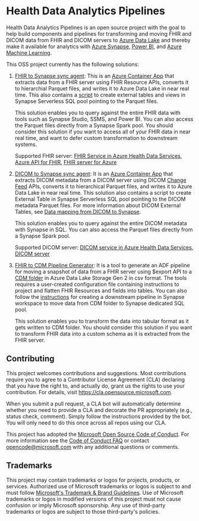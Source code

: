 # Health Data Analytics Pipelines

Health Data Analytics Pipelines is an open source project with the goal to help build components and pipelines for transforming and moving FHIR and DICOM data from FHIR and DICOM servers to [Azure Data Lake](https://azure.microsoft.com/en-us/solutions/data-lake/) and thereby make it available for analytics with [Azure Synapse](https://azure.microsoft.com/en-us/services/synapse-analytics/), [Power BI](https://powerbi.microsoft.com/en-us/), and [Azure Machine Learning](https://azure.microsoft.com/en-us/services/machine-learning/).

This OSS project currently has the following solutions:

1. [FHIR to Synapse sync agent](FhirToDataLake/docs/Deploy-FhirToDatalake.md): This is an [Azure Container App](https://learn.microsoft.com/en-us/azure/container-apps/?ocid=AID3042118) that extracts data from a FHIR server using FHIR Resource APIs, converts it to hierarchial Parquet files, and writes it to Azure Data Lake in near real time. This also contains a [script](FhirToDataLake/scripts/Set-SynapseEnvironment.ps1) to create external tables and views in Synapse Serverless SQL pool pointing to the Parquet files.

    This solution enables you to query against the entire FHIR data with tools such as Synapse Studio, SSMS, and Power BI. You can also access the Parquet files directly from a Synapse Spark pool. You should consider this solution if you want to access all of your FHIR data in near real time, and want to defer custom transformation to downstream systems.
    
    Supported FHIR server: 
    [FHIR Service in Azure Health Data Services](https://learn.microsoft.com/en-us/azure/healthcare-apis/fhir/), [Azure API for FHIR](https://learn.microsoft.com/en-us/azure/healthcare-apis/azure-api-for-fhir/), [FHIR server for Azure](https://github.com/microsoft/fhir-server) 
    
1. [DICOM to Synapse sync agent](FhirToDataLake/docs/Deploy-DicomToDatalake.md): It is an [Azure Container App](https://learn.microsoft.com/en-us/azure/container-apps/?ocid=AID3042118) that extracts DICOM metadata from a DICOM server using DICOM [Change Feed](https://learn.microsoft.com/en-us/azure/healthcare-apis/dicom/dicom-change-feed-overview) APIs, converts it to hierarchical Parquet files, and writes it to Azure Data Lake in near real time. This solution also contains a script to create External Table in Synapse Serverless SQL pool pointing to the DICOM metadata Parquet files. For more information about DICOM External Tables, see [Data mapping from DICOM to Synapse](./DICOM-Data-Mapping.md).

    This solution enables you to query against the entire DICOM metadata with Synapse in SQL. You can also access the Parquet files directly from a Synapse Spark pool. 
    
    Supported DICOM server:
    [DICOM service in Azure Health Data Services](https://learn.microsoft.com/en-us/azure/healthcare-apis/dicom/), [DICOM server](https://github.com/microsoft/dicom-server) 

1. [FHIR to CDM Pipeline Generator](FhirToCdm/docs/fhir-to-cdm.md): It is a tool to generate an ADF pipeline for moving a snapshot of data from a FHIR server using $export API to a [CDM folder](https://docs.microsoft.com/en-us/common-data-model/data-lake) in Azure Data Lake Storage Gen 2 in csv format. The tools requires a user-created configuration file containing instructions to project and flatten FHIR Resources and fields into tables. You can also follow the [instructions](FhirToCdm/docs/cdm-to-synapse.md) for creating a downstream pipeline in Synapse workspace to move data from CDM folder to Synapse dedicated SQL pool.

    This solution enables you to transform the data into tabular format as it gets written to CDM folder. You should consider this solution if you want to transform FHIR data into a custom schema as it is extracted from the FHIR server.

## Contributing

This project welcomes contributions and suggestions.  Most contributions require you to agree to a
Contributor License Agreement (CLA) declaring that you have the right to, and actually do, grant us
the rights to use your contribution. For details, visit https://cla.opensource.microsoft.com.

When you submit a pull request, a CLA bot will automatically determine whether you need to provide
a CLA and decorate the PR appropriately (e.g., status check, comment). Simply follow the instructions
provided by the bot. You will only need to do this once across all repos using our CLA.

This project has adopted the [Microsoft Open Source Code of Conduct](https://opensource.microsoft.com/codeofconduct/).
For more information see the [Code of Conduct FAQ](https://opensource.microsoft.com/codeofconduct/faq/) or
contact [opencode@microsoft.com](mailto:opencode@microsoft.com) with any additional questions or comments.

## Trademarks

This project may contain trademarks or logos for projects, products, or services. Authorized use of Microsoft 
trademarks or logos is subject to and must follow 
[Microsoft's Trademark & Brand Guidelines](https://www.microsoft.com/en-us/legal/intellectualproperty/trademarks/usage/general).
Use of Microsoft trademarks or logos in modified versions of this project must not cause confusion or imply Microsoft sponsorship.
Any use of third-party trademarks or logos are subject to those third-party's policies.
